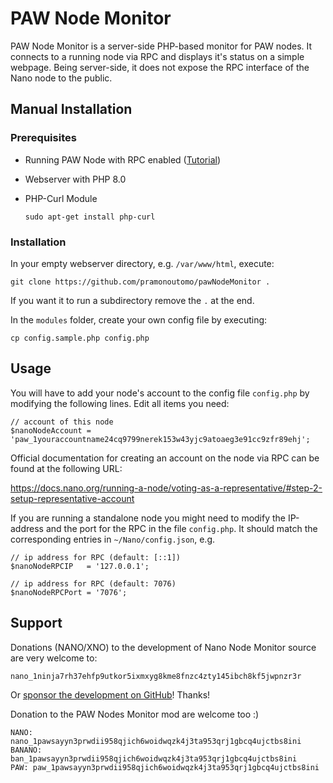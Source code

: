 # PAW Node Monitor

PAW Node Monitor is a server-side PHP-based monitor for PAW nodes. It connects to a running node via RPC and displays it's status on a simple webpage. Being server-side, it does not expose the RPC interface of the Nano node to the public.

## Manual Installation

### Prerequisites

- Running PAW Node with RPC enabled ([Tutorial](https://docs.nano.org/running-a-node/node-setup/))
- Webserver with PHP 8.0
- PHP-Curl Module

    `sudo apt-get install php-curl`

### Installation

In your empty webserver directory, e.g. `/var/www/html`, execute:

    git clone https://github.com/pramonoutomo/pawNodeMonitor .

If you want it to run a subdirectory remove the `.` at the end.

In the `modules` folder, create your own config file by executing:

    cp config.sample.php config.php

## Usage

You will have to add your node's account to the config file `config.php` by modifying the following lines. Edit all items you need:

```
// account of this node
$nanoNodeAccount = 'paw_1youraccountname24cq9799nerek153w43yjc9atoaeg3e91cc9zfr89ehj';
```

Official documentation for creating an account on the node via RPC can be found at the following URL:

https://docs.nano.org/running-a-node/voting-as-a-representative/#step-2-setup-representative-account

If you are running a standalone node you might need to modify the IP-address and the port for the RPC in the file `config.php`. It should match the corresponding entries in `~/Nano/config.json`, e.g.

```
// ip address for RPC (default: [::1])
$nanoNodeRPCIP   = '127.0.0.1';

// ip address for RPC (default: 7076)
$nanoNodeRPCPort = '7076';
```


## Support

Donations (NANO/XNO) to the development of Nano Node Monitor source are very welcome to:

    nano_1ninja7rh37ehfp9utkor5ixmxyg8kme8fnzc4zty145ibch8kf5jwpnzr3r

Or [sponsor the development on GitHub](https://github.com/sponsors/BitDesert)! Thanks!

Donation to the PAW Nodes Monitor mod are welcome too :)

    NANO: nano_1pawsayyn3prwdii958qjich6woidwqzk4j3ta953qrj1gbcq4ujctbs8ini
    BANANO: ban_1pawsayyn3prwdii958qjich6woidwqzk4j3ta953qrj1gbcq4ujctbs8ini
    PAW: paw_1pawsayyn3prwdii958qjich6woidwqzk4j3ta953qrj1gbcq4ujctbs8ini

